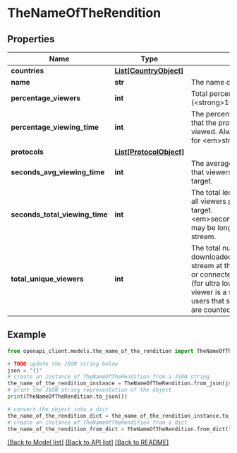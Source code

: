 # TheNameOfTheRendition


## Properties

Name | Type | Description | Notes
------------ | ------------- | ------------- | -------------
**countries** | [**List[CountryObject]**](CountryObject.md) |  | [optional] 
**name** | **str** | The name of the rendition. | [optional] 
**percentage_viewers** | **int** | Total percentage of viewers (&lt;strong&gt;100&lt;/strong&gt;). | [optional] 
**percentage_viewing_time** | **int** | The percentage of total viewing time that the protocol or rendition was viewed. Always &lt;strong&gt;100&lt;/strong&gt; for &lt;em&gt;stream_target&lt;/em&gt;. | [optional] 
**protocols** | [**List[ProtocolObject]**](ProtocolObject.md) |  | [optional] 
**seconds_avg_viewing_time** | **int** | The average length of time, in seconds, that viewers played the stream at the target. | [optional] 
**seconds_total_viewing_time** | **int** | The total length of time, in seconds, that all viewers played the stream at the target. &lt;em&gt;seconds_total_viewing_time&lt;/em&gt; may be longer than the duration of the stream. | [optional] 
**total_unique_viewers** | **int** | The total number of unique viewers that downloaded at least one chunk of the stream at the target (for HTTP streams) or connected to and viewed the stream (for ultra low latency streams). A unique viewer is a single IP address; multiple users that share the same IP address are counted once. | [optional] 

## Example

```python
from openapi_client.models.the_name_of_the_rendition import TheNameOfTheRendition

# TODO update the JSON string below
json = "{}"
# create an instance of TheNameOfTheRendition from a JSON string
the_name_of_the_rendition_instance = TheNameOfTheRendition.from_json(json)
# print the JSON string representation of the object
print(TheNameOfTheRendition.to_json())

# convert the object into a dict
the_name_of_the_rendition_dict = the_name_of_the_rendition_instance.to_dict()
# create an instance of TheNameOfTheRendition from a dict
the_name_of_the_rendition_from_dict = TheNameOfTheRendition.from_dict(the_name_of_the_rendition_dict)
```
[[Back to Model list]](../README.md#documentation-for-models) [[Back to API list]](../README.md#documentation-for-api-endpoints) [[Back to README]](../README.md)


